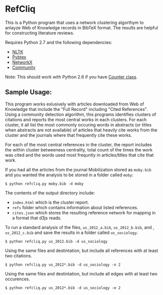 RefCliq
====
This is a Python program that uses a network clustering algorthym to anlayze
 Web of Knowledge records in BibTeX format. The results are helpful for constructing
 literature reviews.
 
Requires Python 2.7 and the following dependencies:
* [NLTK](http://nltk.org)
* [Pybtex](http://pybtex.sourceforge.net)
* [NetworkX](http://networkx.github.io)
* [Community](http://perso.crans.org/aynaud/communities/)

Note: This should work with Python 2.6 if you have [Counter class](http://code.activestate.com/recipes/576611-counter-class/). 

Sample Usage:
--------
This program works exlusively with articles downloaded from Web of Knowledge that include the "Full Record" including "Cited References". Using a 
community detection algorithm, this programs identifies clusters of citations and reports the most central works in each clusters. For each cluster,
it all list the most commonly occuring words in abstracts (or titles when abstracts are not available) of articles that heavily cite works from the cluster
and the journals where that frequently cite these works.

For each of the most central references in the cluster, the report includes the within cluster betweeness centrality, total count of the times the work was
cited and the words used most frequntly in articles/titles that cite that work.

If you had all the articles from the journal Mobilization stored as `moby.bib` 
and you wanted the analysis to be stored in a folder called `moby`:

    $ python refcliq.py moby.bib -d moby

The contents of the output directory include:
* `index.html` which is the cluster report.
* `refs` folder which contains information about listed references.
* `cites.json` which stores the resulting reference network for mapping in a format that d3js reads.
    
To run a standard analysis of the files, `us_2012_a.bib`, `us_2012_b.bib`, and , `us_2012_c.bib` and save the results in a folder called `us_sociology`.

    $ python refcliq.py us_2012.bib -d us_sociology

Using the same files and destintation, but include all references with at least
two citations.

    $ python refcliq.py us_2012*.bib -d us_sociology -n 2

Using the same files and destintation, but include all edges with at least two 
occurences.

    $ python refcliq.py us_2012*.bib -d us_sociology -e 2
    



    